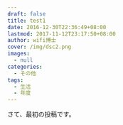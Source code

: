 ```yaml
---
draft: false
title: test1
date: 2016-12-30T22:36:49+08:00
lastmod: 2017-11-12T23:17:50+08:00
author: wifi博士
cover: /img/dsc2.png
images:
  - null
categories:
  - その他
tags:
  - 生活
  - 年度
---
```

さて、最初の投稿です。